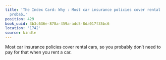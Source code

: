 ```yaml
---
title: 'The Index Card: Why : Most car insurance policies cover rental cars, so you
  probab…'
position: 429
book_uuid: 3b3c636e-878a-459a-adc5-8da017f35bc6
location: '1742'
source: kindle
---
```


Most car insurance policies cover rental cars, so you probably don’t need to pay for that when you rent a car.